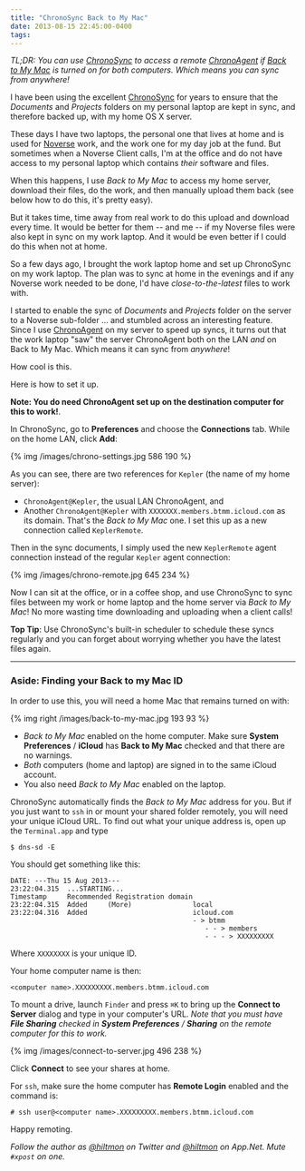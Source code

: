 ```yaml
---
title: "ChronoSync Back to My Mac"
date: 2013-08-15 22:45:00-0400
tags: 
---
```


*TL;DR: You can use [ChronoSync][cs1] to access a remote [ChronoAgent][ca1] if [Back to My Mac][btmm] is turned on for both computers. Which means you can sync from anywhere!*

I have been using the excellent [ChronoSync][cs1] for years to ensure that the *Documents* and *Projects* folders on my personal laptop are kept in sync, and therefore backed up, with my home OS X server.

These days I have two laptops, the personal one that lives at home and is used for [Noverse](http://www.noverse.com) work, and the work one for my day job at the fund. But sometimes when a Noverse Client calls, I'm at the office and do not have access to my personal laptop which contains *their* software and files.

When this happens, I use *Back to My Mac* to access my home server, download their files, do the work, and then manually upload them back <span class="light">(see below how to do this, it's pretty easy)</span>.

But it takes time, time away from real work to do this upload and download every time. It would be better for them -- and me -- if my Noverse files were also kept in sync on my work laptop. And it would be even better if I could do this when not at home.

So a few days ago, I brought the work laptop home and set up ChronoSync on my work laptop. The plan was to sync at home in the evenings and if any Noverse work needed to be done, I'd have *close-to-the-latest* files to work with.

I started to enable the sync of *Documents* and *Projects* folder on the server to a Noverse sub-folder ... and stumbled across an interesting feature. Since I use [ChronoAgent][ca1] on my server to speed up syncs, it turns out that the work laptop "saw" the server ChronoAgent both on the LAN *and* on Back to My Mac. Which means it can sync from *anywhere*!

How cool is this.

Here is how to set it up. 

**Note: You do need ChronoAgent set up on the destination computer for this to work!**.

In ChronoSync, go to **Preferences** and choose the **Connections** tab. While on the home LAN, click **Add**:

{% img /images/chrono-settings.jpg 586 190 %}

As you can see, there are two references for `Kepler` (the name of my home server):

* `ChronoAgent@Kepler`, the usual LAN ChronoAgent, and 
* Another `ChronoAgent@Kepler` with `XXXXXXX.members.btmm.icloud.com` as its domain. That's the *Back to My Mac* one. I set this up as a new connection called  `KeplerRemote`.

Then in the sync documents, I simply used the new `KeplerRemote` agent connection instead of the regular `Kepler` agent connection:

{% img /images/chrono-remote.jpg 645 234 %}

Now I can sit at the office, or in a coffee shop, and use ChronoSync to sync files between my work or home laptop and the home server via *Back to My Mac*! No more wasting time downloading and uploading when a client calls! 

**Top Tip**: Use ChronoSync's built-in scheduler to schedule these syncs regularly and you can forget about worrying whether you have the latest files again.

---

### Aside: Finding your Back to my Mac ID

In order to use this, you will need a home Mac that remains turned on with:

{% img right /images/back-to-my-mac.jpg 193 93 %}

* *Back to My Mac* enabled on the home computer. Make sure **System Preferences** / **iCloud** has **Back to My Mac** checked and that there are no warnings.
* *Both* computers (home and laptop) are signed in to the same iCloud account.
* You also need *Back to My Mac* enabled on the laptop.

ChronoSync automatically finds the *Back to My Mac* address for you.  But if you just want to `ssh` in or mount your shared folder remotely, you will need your unique iCloud URL. To find out what your unique address is, open up the `Terminal.app` and type

	$ dns-sd -E

You should get something like this:

	DATE: ---Thu 15 Aug 2013---
	23:22:04.315  ...STARTING...
	Timestamp     Recommended Registration domain
	23:22:04.315  Added     (More)               local
	23:22:04.316  Added                          icloud.com
	                                             - > btmm
													- - > members
													- - - > XXXXXXXXX


Where `XXXXXXXX` is your unique ID.

Your home computer name is then:

	<computer name>.XXXXXXXXX.members.btmm.icloud.com

To mount a drive, launch `Finder` and press `⌘K` to bring up the **Connect to Server** dialog and type in your computer's URL. *Note that you must have **File Sharing** checked in **System Preferences** / **Sharing** on the remote computer for this to work.*

{% img /images/connect-to-server.jpg 496 238 %}

Click **Connect** to see your shares at home.

For `ssh`, make sure the home computer has **Remote Login** enabled and the command is:

	# ssh user@<computer name>.XXXXXXXXX.members.btmm.icloud.com

Happy remoting.

*Follow the author as [@hiltmon](https://twitter.com/hiltmon) on Twitter and [@hiltmon](http://alpha.app.net/hiltmon) on App.Net. Mute `#xpost` on one.*

[cs1]: http://www.econtechnologies.com/pages/cs/chrono_overview.html
[ca1]: http://www.econtechnologies.com/pages/ca/agent_overview.html
[btmm]: http://www.apple.com/support/icloud/back-to-my-mac/
